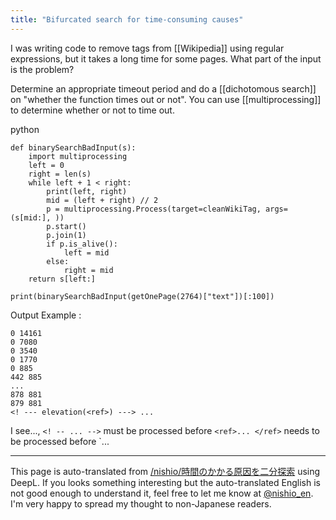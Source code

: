 ```yaml
---
title: "Bifurcated search for time-consuming causes"
---
```


I was writing code to remove tags from [[Wikipedia]] using regular expressions, but it takes a long time for some pages.
What part of the input is the problem?

Determine an appropriate timeout period and do a [[dichotomous search]] on "whether the function times out or not".
You can use [[multiprocessing]] to determine whether or not to time out.

python

```
def binarySearchBadInput(s):
    import multiprocessing
    left = 0
    right = len(s)
    while left + 1 < right:
        print(left, right)
        mid = (left + right) // 2
        p = multiprocessing.Process(target=cleanWikiTag, args=(s[mid:], ))
        p.start()
        p.join(1)
        if p.is_alive():
            left = mid
        else:
            right = mid
    return s[left:]
    
print(binarySearchBadInput(getOnePage(2764)["text"])[:100])
```


Output Example
:

```
0 14161
0 7080
0 3540
0 1770
0 885
442 885
...
878 881
879 881
<! --- elevation(<ref>) ---> ...
```


I see..., `<! -- ... -->` must be processed before `<ref>... </ref>` needs to be processed before `<ref>...

---
This page is auto-translated from [/nishio/時間のかかる原因を二分探索](https://scrapbox.io/nishio/時間のかかる原因を二分探索) using DeepL. If you looks something interesting but the auto-translated English is not good enough to understand it, feel free to let me know at [@nishio_en](https://twitter.com/nishio_en). I'm very happy to spread my thought to non-Japanese readers.